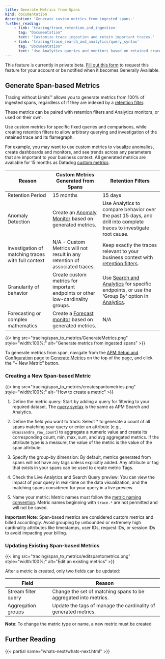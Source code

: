 ```yaml
---
title: Generate Metrics from Spans
kind: documentation
description: 'Generate custom metrics from ingested spans.'
further_reading:
    - link: 'tracing/trace_retention_and_ingestion'
      tag: "Documentation"
      text: 'Customize trace ingestion and retain important traces.'
    - link: 'tracing/trace_search_and_analytics/query_syntax'
      tag: "Documentation"
      text: 'Use Analytics queries and monitors based on retained traces.'
---
```

<div class="alert alert-warning">
This feature is currently in private beta. <a href="https://docs.google.com/forms/d/1RlT0FNdFjiEzkQgxiCf77ugpW0w5a17X7JQ7E286jM4">Fill out this form</a> to request this feature for your account or be notified when it becomes Generally Available.
</div>

## Generate Span-based Metrics

Tracing without Limits™ allows you to generate metrics from 100% of ingested spans, regardless of if they are indexed by a [retention filter][1].

These metrics can be paired with retention filters and Analytics monitors, or used on their own.

Use custom metrics for specific fixed queries and comparisons, while creating retention filters to allow arbitrary querying and investigation of the retained trace and its flamegraph.

For example, you may want to use custom metrics to visualize anomalies, create dashboards and monitors, and see trends across any parameters that are important to your business context. All generated metrics are available for 15 months as Datadog [custom metrics][2].

| Reason                        | Custom Metrics Generated from Spans                   | Retention Filters                           |
| -------------------------------------- | -------------------------------------- | --------------------------------- |
| Retention Period                     | 15 months                    | 15 days             |
| Anomaly Detection                           | Create an [Anomaly Monitor][3] based on generated metrics.                            | Use Analytics to compare behavior over the past 15 days, and drill into complete traces to investigate root cause.                         |
| Investigation of matching traces with full context                          | N/A - Custom Metrics will not result in any retention of associated traces.                            | Keep exactly the traces relevant to your business context with [retention filters][1].                            |
| Granularity of behavior                           | Create custom metrics for important endpoints or other low-cardinality groups.                        | Use [Search and Analytics][4] for specific endpoints, or use the 'Group By' option in [Analytics][5].                    |
| Forecasting or complex mathematics                          | Create a [Forecast monitor][6] based on generated metrics.                          |   N/A                            |


{{< img src="tracing/span_to_metrics/GenerateMetrics.png" style="width:100%;" alt="Generate metrics from ingested spans" >}}

To generate metrics from span, navigate from the [APM Setup and Configuration][7] page to [Generate Metrics][8] on the top of the page, and click the “+ New Metric” button.

### Creating a New Span-based Metric

{{< img src="tracing/span_to_metrics/createspantometrics.png" style="width:100%;" alt="How to create a metric" >}}

1. Define the metric query: Start by adding a query for filtering to your required dataset. The [query syntax][9] is the same as APM Search and Analytics.

1. Define the field you want to track: Select * to generate a count of all spans matching your query or enter an attribute (e.g., `@cassandra_row_count`) to aggregate a numeric value and create its corresponding count, min, max, sum, and avg aggregated metrics. If the attribute type is a measure, the value of the metric is the value of the span attribute.

1. Specify the group-by dimension: By default, metrics generated from spans will not have any tags unless explicitly added. Any attribute or tag that exists in your spans can be used to create metric Tags.

1. Check the Live Analytics and Search Query preview: You can view the impact of your query in real-time on the data visualization, and the matching spans considered for your query in a live preview.

1. Name your metric: Metric names must follow the [metric naming convention][10]. Metric names beginning with `trace.*` are not permitted and will not be saved.

**Important Note**: Span-based metrics are considered custom metrics and billed accordingly. Avoid grouping by unbounded or extremely high cardinality attributes like timestamps, user IDs, request IDs, or session IDs to avoid impacting your billing.

### Updating Existing Span-based Metrics

{{< img src="tracing/span_to_metrics/editspantometrics.png" style="width:100%;" alt="Edit an existing metrics" >}}

After a metric is created, only two fields can be updated:

| Field                                 | Reason                                                                                                             |
|----------------------------------------|-------------------------------------------------------------------------------------------------------------------------|
| Stream filter query                  | Change the set of matching spans to be aggregated into metrics.            |
| Aggregation groups             | Update the tags of manage the cardinality of generated metrics.                                                     |

**Note**: To change the metric type or name, a new metric must be created

## Further Reading

{{< partial name="whats-next/whats-next.html" >}}


[1]: /tracing/trace_retention_and_ingestion
[2]: https://docs.datadoghq.com/developers/metrics/#overview
[3]: /monitors/monitor_types/anomaly/#overview
[4]: /tracing/trace_search_and_analytics/
[5]: /tracing/trace_search_and_analytics/query_syntax/#analytics-query
[6]: /monitors/monitor_types/forecasts/
[7]: https://app.datadoghq.com/apm/getting-started
[8]: https://app.datadoghq.com/apm/traces/generate-metrics
[9]: /tracing/trace_search_and_analytics/query_syntax/
[10]: /developers/metrics/#naming-metrics
